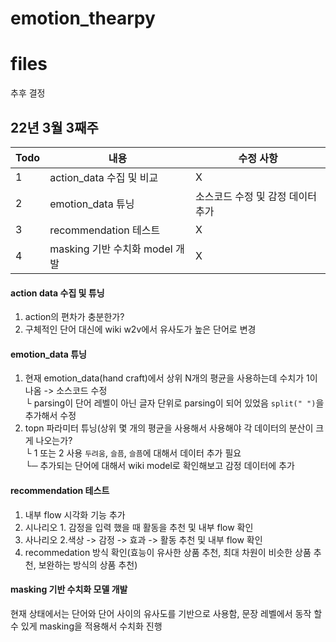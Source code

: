 # emotion_thearpy

# files
추후 결정

## 22년 3월 3째주
|Todo|내용|수정 사항|
|--|--|--|
|1|action_data 수집 및 비교|X|
|2|emotion_data 튜닝|소스코드 수정 및 감정 데이터 추가|
|3|recommendation 테스트|X|
|4|masking 기반 수치화 model 개발|X|

#### action data 수집 및 튜닝
1. action의 편차가 충분한가?
2. 구체적인 단어 대신에 wiki w2v에서 유사도가 높은 단어로 변경

#### emotion_data 튜닝
1. 현재 emotion_data(hand craft)에서 상위 N개의 평균을 사용하는데 수치가 1이 나옴 -> 소스코드 수정  
└ parsing이 단어 레벨이 아닌 글자 단위로 parsing이 되어 있었음 `split(" ")`을 추가해서 수정  
2. topn 파라미터 튜닝(상위 몇 개의 평균을 사용해서 사용해야 각 데이터의 분산이 크게 나오는가?  
└ 1 또는 2 사용 `두려움`, `슬픔`, `슬픔`에 대해서 데이터 추가 필요   
└─ 추가되는 단어에 대해서 wiki model로 확인해보고 감정 데이터에 추가
#### recommendation 테스트
1. 내부 flow 시각화 기능 추가
2. 시나리오 1. 감정을 입력 했을 때 활동을 추천 및 내부 flow 확인
3. 사나리오 2.색상 -> 감정 -> 효과 -> 활동 추천 및 내부 flow 확인
4. recommedation 방식 확인(효능이 유사한 상품 추천, 최대 차원이 비슷한 상품 추천, 보완하는 방식의 상품 추천)

#### masking 기반 수치화 모델 개발
현재 상태에서는 단어와 단어 사이의 유사도를 기반으로 사용함, 문장 레벨에서 동작 할 수 있게 masking을 적용해서 수치화 진행
